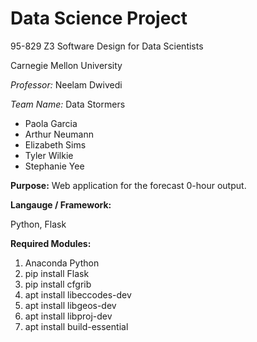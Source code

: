 # Data Science Project

95-829 Z3 Software Design for Data Scientists

Carnegie Mellon University

*Professor:* Neelam Dwivedi

*Team Name:* Data Stormers

- Paola Garcia
- Arthur Neumann
- Elizabeth Sims
- Tyler Wilkie
- Stephanie Yee

**Purpose:**
Web application for the forecast 0-hour output.

**Langauge / Framework:**

Python, Flask

**Required Modules:**
1. Anaconda Python
2. pip install Flask
3. pip install cfgrib
4. apt install libeccodes-dev
5. apt install libgeos-dev
6. apt install libproj-dev
7. apt install build-essential
